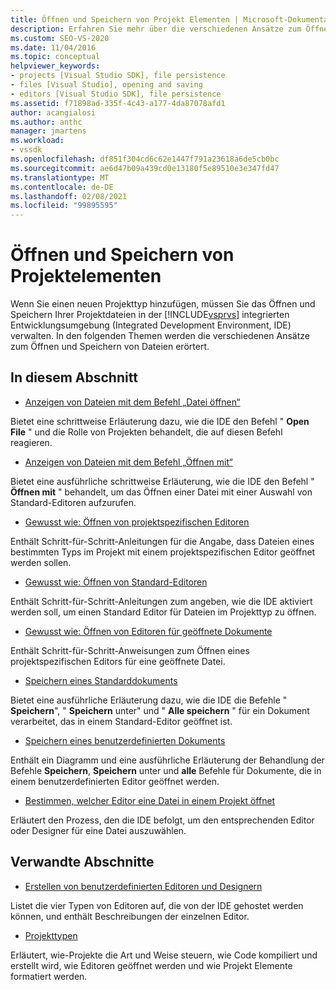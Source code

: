 ```yaml
---
title: Öffnen und Speichern von Projekt Elementen | Microsoft-Dokumentation
description: Erfahren Sie mehr über die verschiedenen Ansätze zum Öffnen und Speichern von Dateien für den neuen Projekttyp in der Visual Studio-IDE.
ms.custom: SEO-VS-2020
ms.date: 11/04/2016
ms.topic: conceptual
helpviewer_keywords:
- projects [Visual Studio SDK], file persistence
- files [Visual Studio], opening and saving
- editors [Visual Studio SDK], file persistence
ms.assetid: f71898ad-335f-4c43-a177-4da87078afd1
author: acangialosi
ms.author: anthc
manager: jmartens
ms.workload:
- vssdk
ms.openlocfilehash: df851f304cd6c62e1447f791a23618a6de5cb0bc
ms.sourcegitcommit: ae6d47b09a439cd0e13180f5e89510e3e347fd47
ms.translationtype: MT
ms.contentlocale: de-DE
ms.lasthandoff: 02/08/2021
ms.locfileid: "99895595"
---
```

# <a name="opening-and-saving-project-items"></a>Öffnen und Speichern von Projektelementen
Wenn Sie einen neuen Projekttyp hinzufügen, müssen Sie das Öffnen und Speichern Ihrer Projektdateien in der [!INCLUDE[vsprvs](../../code-quality/includes/vsprvs_md.md)] integrierten Entwicklungsumgebung (Integrated Development Environment, IDE) verwalten. In den folgenden Themen werden die verschiedenen Ansätze zum Öffnen und Speichern von Dateien erörtert.

## <a name="in-this-section"></a>In diesem Abschnitt
- [Anzeigen von Dateien mit dem Befehl „Datei öffnen“](../../extensibility/internals/displaying-files-by-using-the-open-file-command.md)

 Bietet eine schrittweise Erläuterung dazu, wie die IDE den Befehl " **Open File** " und die Rolle von Projekten behandelt, die auf diesen Befehl reagieren.

- [Anzeigen von Dateien mit dem Befehl „Öffnen mit“](../../extensibility/internals/displaying-files-by-using-the-open-with-command.md)

 Bietet eine ausführliche schrittweise Erläuterung, wie die IDE den Befehl " **Öffnen mit** " behandelt, um das Öffnen einer Datei mit einer Auswahl von Standard-Editoren aufzurufen.

- [Gewusst wie: Öffnen von projektspezifischen Editoren](../../extensibility/how-to-open-project-specific-editors.md)

 Enthält Schritt-für-Schritt-Anleitungen für die Angabe, dass Dateien eines bestimmten Typs im Projekt mit einem projektspezifischen Editor geöffnet werden sollen.

- [Gewusst wie: Öffnen von Standard-Editoren](../../extensibility/how-to-open-standard-editors.md)

 Enthält Schritt-für-Schritt-Anleitungen zum angeben, wie die IDE aktiviert werden soll, um einen Standard Editor für Dateien im Projekttyp zu öffnen.

- [Gewusst wie: Öffnen von Editoren für geöffnete Dokumente](../../extensibility/how-to-open-editors-for-open-documents.md)

 Enthält Schritt-für-Schritt-Anweisungen zum Öffnen eines projektspezifischen Editors für eine geöffnete Datei.

- [Speichern eines Standarddokuments](../../extensibility/internals/saving-a-standard-document.md)

 Bietet eine ausführliche Erläuterung dazu, wie die IDE die Befehle " **Speichern**", " **Speichern** unter" und " **Alle speichern** " für ein Dokument verarbeitet, das in einem Standard-Editor geöffnet ist.

- [Speichern eines benutzerdefinierten Dokuments](../../extensibility/internals/saving-a-custom-document.md)

 Enthält ein Diagramm und eine ausführliche Erläuterung der Behandlung der Befehle **Speichern**, **Speichern** unter und **alle** Befehle für Dokumente, die in einem benutzerdefinierten Editor geöffnet werden.

- [Bestimmen, welcher Editor eine Datei in einem Projekt öffnet](../../extensibility/internals/determining-which-editor-opens-a-file-in-a-project.md)

 Erläutert den Prozess, den die IDE befolgt, um den entsprechenden Editor oder Designer für eine Datei auszuwählen.

## <a name="related-sections"></a>Verwandte Abschnitte
- [Erstellen von benutzerdefinierten Editoren und Designern](../../extensibility/creating-custom-editors-and-designers.md)

 Listet die vier Typen von Editoren auf, die von der IDE gehostet werden können, und enthält Beschreibungen der einzelnen Editor.

- [Projekttypen](../../extensibility/internals/project-types.md)

 Erläutert, wie-Projekte die Art und Weise steuern, wie Code kompiliert und erstellt wird, wie Editoren geöffnet werden und wie Projekt Elemente formatiert werden.
